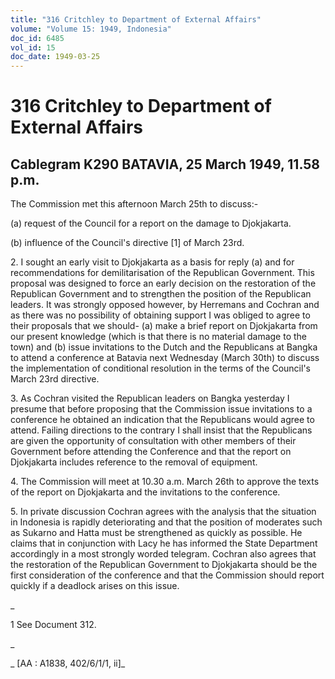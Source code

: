 ```yaml
---
title: "316 Critchley to Department of External Affairs"
volume: "Volume 15: 1949, Indonesia"
doc_id: 6485
vol_id: 15
doc_date: 1949-03-25
---
```


# 316 Critchley to Department of External Affairs

## Cablegram K290 BATAVIA, 25 March 1949, 11.58 p.m.

The Commission met this afternoon March 25th to discuss:-

(a) request of the Council for a report on the damage to Djokjakarta.

(b) influence of the Council's directive [1] of March 23rd.

2\. I sought an early visit to Djokjakarta as a basis for reply (a) and for recommendations for demilitarisation of the Republican Government. This proposal was designed to force an early decision on the restoration of the Republican Government and to strengthen the position of the Republican leaders. It was strongly opposed however, by Herremans and Cochran and as there was no possibility of obtaining support I was obliged to agree to their proposals that we should- (a) make a brief report on Djokjakarta from our present knowledge (which is that there is no material damage to the town) and (b) issue invitations to the Dutch and the Republicans at Bangka to attend a conference at Batavia next Wednesday (March 30th) to discuss the implementation of conditional resolution in the terms of the Council's March 23rd directive.

3\. As Cochran visited the Republican leaders on Bangka yesterday I presume that before proposing that the Commission issue invitations to a conference he obtained an indication that the Republicans would agree to attend. Failing directions to the contrary I shall insist that the Republicans are given the opportunity of consultation with other members of their Government before attending the Conference and that the report on Djokjakarta includes reference to the removal of equipment.

4\. The Commission will meet at 10.30 a.m. March 26th to approve the texts of the report on Djokjakarta and the invitations to the conference.

5\. In private discussion Cochran agrees with the analysis that the situation in Indonesia is rapidly deteriorating and that the position of moderates such as Sukarno and Hatta must be strengthened as quickly as possible. He claims that in conjunction with Lacy he has informed the State Department accordingly in a most strongly worded telegram. Cochran also agrees that the restoration of the Republican Government to Djokjakarta should be the first consideration of the conference and that the Commission should report quickly if a deadlock arises on this issue.

_

1 See Document 312.

_

_ [AA : A1838, 402/6/1/1, ii]_

